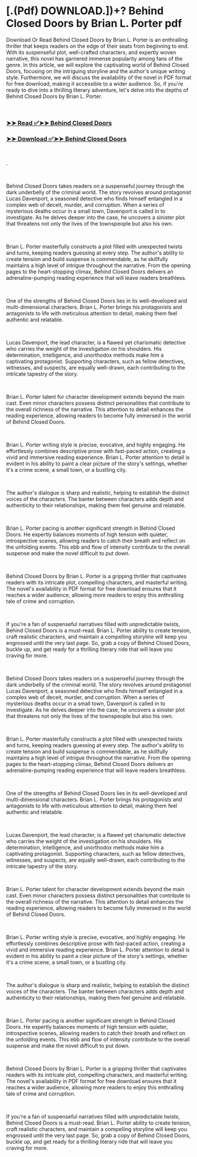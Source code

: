 # [.(Pdf) DOWNLOAD.])+? Behind Closed Doors by Brian L. Porter pdf

<p>Download Or Read Behind Closed Doors by Brian L. Porter is an enthralling thriller that keeps readers on the edge of their seats from beginning to end. With its suspenseful plot, well-crafted characters, and expertly woven narrative, this novel has garnered immense popularity among fans of the genre. In this article, we will explore the captivating world of Behind Closed Doors, focusing on the intriguing storyline and the author's unique writing style. Furthermore, we will discuss the availability of the novel in PDF format for free download, making it accessible to a wider audience. So, if you're ready to dive into a thrilling literary adventure, let's delve into the depths of Behind Closed Doors by Brian L. Porter.</p>
<p>&nbsp;</p>

### [➤➤ Read ✅➤➤ Behind Closed Doors](https://pdfwebsitebooks.blogspot.com/id/21847559)

### [➤➤ Download ✅➤➤ Behind Closed Doors](https://pdfwebsitebooks.blogspot.com/id/21847559)

<p>&nbsp;</p>
<p>.</p>
<p>&nbsp;</p>
<p>Behind Closed Doors takes readers on a suspenseful journey through the dark underbelly of the criminal world. The story revolves around protagonist Lucas Davenport, a seasoned detective who finds himself entangled in a complex web of deceit, murder, and corruption. When a series of mysterious deaths occur in a small town, Davenport is called in to investigate. As he delves deeper into the case, he uncovers a sinister plot that threatens not only the lives of the townspeople but also his own.</p>
<p>&nbsp;</p>
<p>Brian L. Porter masterfully constructs a plot filled with unexpected twists and turns, keeping readers guessing at every step. The author's ability to create tension and build suspense is commendable, as he skillfully maintains a high level of intrigue throughout the narrative. From the opening pages to the heart-stopping climax, Behind Closed Doors delivers an adrenaline-pumping reading experience that will leave readers breathless.</p>
<p>&nbsp;</p>
<p>One of the strengths of Behind Closed Doors lies in its well-developed and multi-dimensional characters. Brian L. Porter brings his protagonists and antagonists to life with meticulous attention to detail, making them feel authentic and relatable.</p>
<p>&nbsp;</p>
<p>Lucas Davenport, the lead character, is a flawed yet charismatic detective who carries the weight of the investigation on his shoulders. His determination, intelligence, and unorthodox methods make him a captivating protagonist. Supporting characters, such as fellow detectives, witnesses, and suspects, are equally well-drawn, each contributing to the intricate tapestry of the story.</p>
<p>&nbsp;</p>
<p>Brian L. Porter talent for character development extends beyond the main cast. Even minor characters possess distinct personalities that contribute to the overall richness of the narrative. This attention to detail enhances the reading experience, allowing readers to become fully immersed in the world of Behind Closed Doors.</p>
<p>&nbsp;</p>
<p>Brian L. Porter writing style is precise, evocative, and highly engaging. He effortlessly combines descriptive prose with fast-paced action, creating a vivid and immersive reading experience. Brian L. Porter attention to detail is evident in his ability to paint a clear picture of the story's settings, whether it's a crime scene, a small town, or a bustling city.</p>
<p>&nbsp;</p>
<p>The author's dialogue is sharp and realistic, helping to establish the distinct voices of the characters. The banter between characters adds depth and authenticity to their relationships, making them feel genuine and relatable.</p>
<p>&nbsp;</p>
<p>Brian L. Porter pacing is another significant strength in Behind Closed Doors. He expertly balances moments of high tension with quieter, introspective scenes, allowing readers to catch their breath and reflect on the unfolding events. This ebb and flow of intensity contribute to the overall suspense and make the novel difficult to put down.</p>
<p>&nbsp;</p>
<p>Behind Closed Doors by Brian L. Porter is a gripping thriller that captivates readers with its intricate plot, compelling characters, and masterful writing. The novel's availability in PDF format for free download ensures that it reaches a wider audience, allowing more readers to enjoy this enthralling tale of crime and corruption.</p>
<p>&nbsp;</p>
<p>If you're a fan of suspenseful narratives filled with unpredictable twists, Behind Closed Doors is a must-read. Brian L. Porter ability to create tension, craft realistic characters, and maintain a compelling storyline will keep you engrossed until the very last page. So, grab a copy of Behind Closed Doors, buckle up, and get ready for a thrilling literary ride that will leave you craving for more.</p>
<p>&nbsp;</p>
<p>Behind Closed Doors takes readers on a suspenseful journey through the dark underbelly of the criminal world. The story revolves around protagonist Lucas Davenport, a seasoned detective who finds himself entangled in a complex web of deceit, murder, and corruption. When a series of mysterious deaths occur in a small town, Davenport is called in to investigate. As he delves deeper into the case, he uncovers a sinister plot that threatens not only the lives of the townspeople but also his own.</p>
<p>&nbsp;</p>
<p>Brian L. Porter masterfully constructs a plot filled with unexpected twists and turns, keeping readers guessing at every step. The author's ability to create tension and build suspense is commendable, as he skillfully maintains a high level of intrigue throughout the narrative. From the opening pages to the heart-stopping climax, Behind Closed Doors delivers an adrenaline-pumping reading experience that will leave readers breathless.</p>
<p>&nbsp;</p>
<p>One of the strengths of Behind Closed Doors lies in its well-developed and multi-dimensional characters. Brian L. Porter brings his protagonists and antagonists to life with meticulous attention to detail, making them feel authentic and relatable.</p>
<p>&nbsp;</p>
<p>Lucas Davenport, the lead character, is a flawed yet charismatic detective who carries the weight of the investigation on his shoulders. His determination, intelligence, and unorthodox methods make him a captivating protagonist. Supporting characters, such as fellow detectives, witnesses, and suspects, are equally well-drawn, each contributing to the intricate tapestry of the story.</p>
<p>&nbsp;</p>
<p>Brian L. Porter talent for character development extends beyond the main cast. Even minor characters possess distinct personalities that contribute to the overall richness of the narrative. This attention to detail enhances the reading experience, allowing readers to become fully immersed in the world of Behind Closed Doors.</p>
<p>&nbsp;</p>
<p>Brian L. Porter writing style is precise, evocative, and highly engaging. He effortlessly combines descriptive prose with fast-paced action, creating a vivid and immersive reading experience. Brian L. Porter attention to detail is evident in his ability to paint a clear picture of the story's settings, whether it's a crime scene, a small town, or a bustling city.</p>
<p>&nbsp;</p>
<p>The author's dialogue is sharp and realistic, helping to establish the distinct voices of the characters. The banter between characters adds depth and authenticity to their relationships, making them feel genuine and relatable.</p>
<p>&nbsp;</p>
<p>Brian L. Porter pacing is another significant strength in Behind Closed Doors. He expertly balances moments of high tension with quieter, introspective scenes, allowing readers to catch their breath and reflect on the unfolding events. This ebb and flow of intensity contribute to the overall suspense and make the novel difficult to put down.</p>
<p>&nbsp;</p>
<p>Behind Closed Doors by Brian L. Porter is a gripping thriller that captivates readers with its intricate plot, compelling characters, and masterful writing. The novel's availability in PDF format for free download ensures that it reaches a wider audience, allowing more readers to enjoy this enthralling tale of crime and corruption.</p>
<p>&nbsp;</p>
<p>If you're a fan of suspenseful narratives filled with unpredictable twists, Behind Closed Doors is a must-read. Brian L. Porter ability to create tension, craft realistic characters, and maintain a compelling storyline will keep you engrossed until the very last page. So, grab a copy of Behind Closed Doors, buckle up, and get ready for a thrilling literary ride that will leave you craving for more.</p>
<p>&nbsp;</p>
